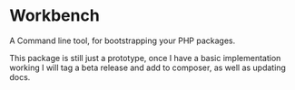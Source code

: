 # Workbench
A  Command line tool, for bootstrapping your PHP packages.

This package is still just a prototype, once I have a basic implementation working I will tag a beta release and add to composer, as well as updating docs.
